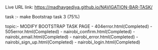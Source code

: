 
 Live URL link: 
     https://madhavgediya.github.io/NAVIGATION-BAR-TASK/
    


task :- make Bootstrap task 3 (75%)

topic:-
    MODIFY BOOTSTRAP TASK PAGE 
    -   404error.html(Completed)
    -   505error.html(Completed)
    -   nairobi_confirm.html(Completed)
    -   nairobi_email.html(Completed)
    -   nairobi_error.html(Completed)
    -   nairobi_sign_up.html(Completed)
    -   nairobi_login.html(Completed)
    










